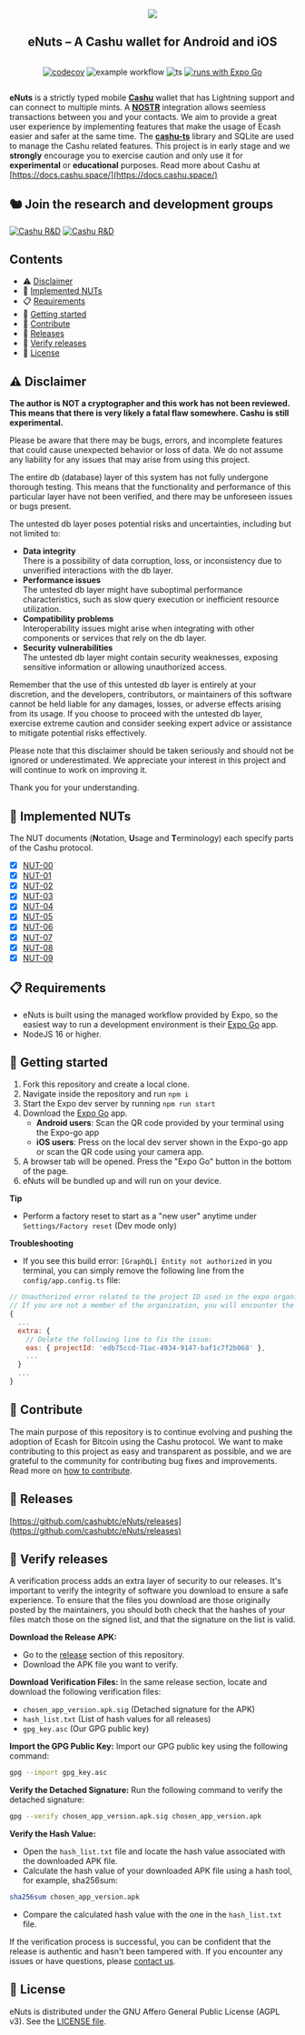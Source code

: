 <div align="center">
  <p>
    <img src="https://i.imgur.com/yVlwtmz.jpeg">
  </p>
  <h2>eNuts – A Cashu wallet for Android and iOS</h2>
  <div style="display: flex; align-items: center; justify-content: center">

  [![codecov](https://codecov.io/gh/cashubtc/eNuts/branch/main/graph/badge.svg?token=MGBC95KGHQ)](https://codecov.io/gh/cashubtc/eNuts)
  ![example workflow](https://github.com/cashubtc/eNuts/actions/workflows/node.js.yml/badge.svg)
  ![ts](https://badgen.net/badge/Built%20with/TypeScript/blue)
  [![runs with Expo Go](https://img.shields.io/badge/Runs%20with%20Expo%20Go-4630EB.svg?style=flat-square&logo=EXPO&labelColor=f3f3f3&logoColor=000)](https://expo.dev/client)

  </div>
</div>

**eNuts** is a strictly typed mobile [**Cashu**](https://github.com/cashubtc) wallet that has Lightning support and can connect to multiple mints. A [**NOSTR**](https://nostr-resources.com/) integration allows seemless transactions between you and your contacts. We aim to provide a great user experience by implementing features that make the usage of Ecash easier and safer at the same time. The [**cashu-ts**](https://github.com/cashubtc/cashu-ts) library and SQLite are used to manage the Cashu related features. This project is in early stage and we **strongly** encourage you to exercise caution and only use it for **experimental** or **educational** purposes. Read more about Cashu at [https://docs.cashu.space/](https://docs.cashu.space/)

## 🐿️ Join the research and development groups

[![Cashu R&D](https://img.shields.io/badge/Cashu_R&D-Telegram-0088cc.svg)](https://t.me/CashuBTC)
[![Cashu R&D](https://img.shields.io/badge/eNuts_R&D-Telegram-0088cc.svg)](https://t.me/eNutsWallet)

## Contents

- ⚠️ [Disclaimer](#%EF%B8%8F-disclaimer)
- 🥜 [Implemented NUTs](#-implemented-nuts)
- 📋 [Requirements](#-requirements)
- 🚀 [Getting started](#-getting-started)
- 👏 [Contribute](#-contribute)
- 🎉 [Releases](#-releases)
- 🔐 [Verify releases](#-verify-releases)
- 📄 [License](#-license)

## ⚠️ Disclaimer

**The author is NOT a cryptographer and this work has not been reviewed. This means that there is very likely a fatal flaw somewhere. Cashu is still experimental.**

Please be aware that there may be bugs, errors, and incomplete features that could cause unexpected behavior or loss of data. We do not assume any liability for any issues that may arise from using this project.

The entire db (database) layer of this system has not fully undergone thorough testing. This means that the functionality and performance of this particular layer have not been verified, and there may be unforeseen issues or bugs present.

The untested db layer poses potential risks and uncertainties, including but not limited to:

- **Data integrity**  
There is a possibility of data corruption, loss, or inconsistency due to unverified interactions with the db layer.
- **Performance issues**  
The untested db layer might have suboptimal performance characteristics, such as slow query execution or inefficient resource utilization.
- **Compatibility problems**  
Interoperability issues might arise when integrating with other components or services that rely on the db layer.
- **Security vulnerabilities**  
The untested db layer might contain security weaknesses, exposing sensitive information or allowing unauthorized access.

Remember that the use of this untested db layer is entirely at your discretion, and the developers, contributors, or maintainers of this software cannot be held liable for any damages, losses, or adverse effects arising from its usage. If you choose to proceed with the untested db layer, exercise extreme caution and consider seeking expert advice or assistance to mitigate potential risks effectively.

Please note that this disclaimer should be taken seriously and should not be ignored or underestimated. We appreciate your interest in this project and will continue to work on improving it.

Thank you for your understanding.

## 🥜 Implemented NUTs

The NUT documents (**N**otation, **U**sage and **T**erminology) each specify parts of the Cashu protocol.

- [x] [NUT-00](https://github.com/cashubtc/nuts/blob/main/00.md)
- [x] [NUT-01](https://github.com/cashubtc/nuts/blob/main/01.md)
- [x] [NUT-02](https://github.com/cashubtc/nuts/blob/main/02.md)
- [x] [NUT-03](https://github.com/cashubtc/nuts/blob/main/03.md)
- [x] [NUT-04](https://github.com/cashubtc/nuts/blob/main/04.md)
- [x] [NUT-05](https://github.com/cashubtc/nuts/blob/main/05.md)
- [x] [NUT-06](https://github.com/cashubtc/nuts/blob/main/06.md)
- [x] [NUT-07](https://github.com/cashubtc/nuts/blob/main/07.md)
- [x] [NUT-08](https://github.com/cashubtc/nuts/blob/main/08.md)
- [x] [NUT-09](https://github.com/cashubtc/nuts/blob/main/09.md)

## 📋 Requirements

- eNuts is built using the managed workflow provided by Expo, so the easiest way to run a development environment is their [Expo Go](https://expo.dev/client) app.
- NodeJS 16 or higher.

## 🚀 Getting started

1. Fork this repository and create a local clone.
2. Navigate inside the repository and run `npm i`
3. Start the Expo dev server by running `npm run start`
4. Download the [Expo Go](https://expo.dev/client) app.
    - **Android users**: Scan the QR code provided by your terminal using the Expo-go app
    - **iOS users**: Press on the local dev server shown in the Expo-go app or scan the QR code using your camera app.
5. A browser tab will be opened. Press the "Expo Go" button in the bottom of the page.
6. eNuts will be bundled up and will run on your device.

**Tip**

- Perform a factory reset to start as a "new user" anytime under `Settings/Factory reset` (Dev mode only)

**Troubleshooting**

- If you see this build error: `[GraphQL] Entity not authorized` in you terminal, you can simply remove the following line from the `config/app.config.ts` file:

```javascript
// Unauthorized error related to the project ID used in the expo organization for eNuts
// If you are not a member of the organization, you will encounter the build error.
{
  ...
  extra: {
    // Delete the following line to fix the issue:
    eas: { projectId: 'edb75ccd-71ac-4934-9147-baf1c7f2b068' },
    ...
  }
  ...
}
```

## 👏 Contribute

The main purpose of this repository is to continue evolving and pushing the adoption of Ecash for Bitcoin using the Cashu protocol. We want to make contributing to this project as easy and transparent as possible, and we are grateful to the community for contributing bug fixes and improvements. Read more on [how to contribute](https://github.com/cashubtc/eNuts/blob/main/CONTRIBUTING.md).

## 🎉 Releases

[https://github.com/cashubtc/eNuts/releases](https://github.com/cashubtc/eNuts/releases)

## 🔐 Verify releases

A verification process adds an extra layer of security to our releases. It's important to verify the integrity of software you download to ensure a safe experience.
To ensure that the files you download are those originally posted by the maintainers, you should both check that the hashes of your files match those on the signed list, and that the signature on the list is valid.

**Download the Release APK:**
- Go to the [release](https://github.com/cashubtc/eNuts/releases) section of this repository.
- Download the APK file you want to verify.

**Download Verification Files:**
In the same release section, locate and download the following verification files:
- `chosen_app_version.apk.sig` (Detached signature for the APK)
- `hash_list.txt` (List of hash values for all releases)
- `gpg_key.asc` (Our GPG public key)

**Import the GPG Public Key:**
Import our GPG public key using the following command:
```bash
gpg --import gpg_key.asc
```

**Verify the Detached Signature:**
 Run the following command to verify the detached signature:
```bash
gpg --verify chosen_app_version.apk.sig chosen_app_version.apk
```

**Verify the Hash Value:**
- Open the `hash_list.txt` file and locate the hash value associated with the downloaded APK file.
- Calculate the hash value of your downloaded APK file using a hash tool, for example, sha256sum:
```bash
sha256sum chosen_app_version.apk
```
- Compare the calculated hash value with the one in the `hash_list.txt` file.

If the verification process is successful, you can be confident that the release is authentic and hasn't been tampered with. If you encounter any issues or have questions, please [contact us](https://t.me/eNutsWallet).

## 📄 License

eNuts is distributed under the GNU Affero General Public License (AGPL v3). See the [LICENSE file](https://github.com/cashubtc/eNuts/blob/main/LICENSE).

<!-- ![Known Vulnerabilities](https://snyk.io/test/github//enuts/badge.svg) -->
<!-- ![Libraries.io dependency status for GitHub repo](https://img.shields.io/librariesio/github//enuts) -->
